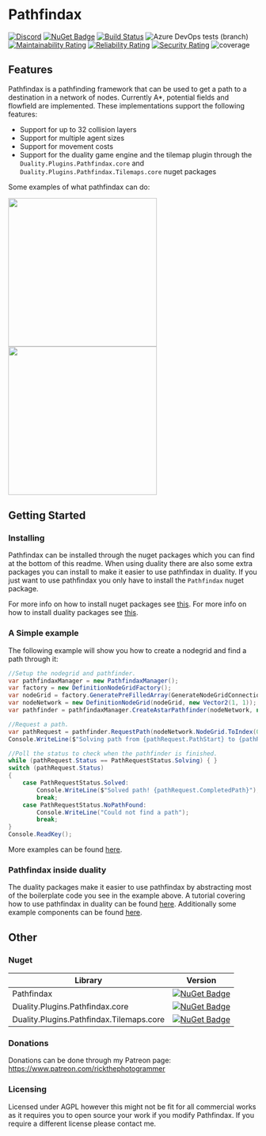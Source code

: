 # Pathfindax
[![Discord](https://img.shields.io/discord/569232642105540608.svg)](https://discord.gg/cKFnjjk) [![NuGet Badge](https://buildstats.info/nuget/Pathfindax)](https://www.nuget.org/packages/Pathfindax/) [![Build Status](https://dev.azure.com/Barsonax/Pathfindax/_apis/build/status/Pathfindax%20CI?branchName=master)](https://dev.azure.com/Barsonax/Pathfindax/_build/latest?definitionId=10&branchName=master) ![Azure DevOps tests (branch)](https://img.shields.io/azure-devops/tests/Barsonax/Pathfindax/10/master.svg) [![Maintainability Rating](https://sonarcloud.io/api/project_badges/measure?project=Barsonax_Pathfindax&metric=sqale_rating)](https://sonarcloud.io/dashboard?id=Barsonax_Pathfindax) [![Reliability Rating](https://sonarcloud.io/api/project_badges/measure?project=Barsonax_Pathfindax&metric=reliability_rating)](https://sonarcloud.io/dashboard?id=Barsonax_Pathfindax) [![Security Rating](https://sonarcloud.io/api/project_badges/measure?project=Barsonax_Pathfindax&metric=security_rating)](https://sonarcloud.io/dashboard?id=Barsonax_Pathfindax) ![coverage](https://img.shields.io/azure-devops/coverage/Barsonax/Pathfindax/10/master.svg)

## Features
Pathfindax is a pathfinding framework that can be used to get a path to a destination in a network of nodes. Currently A*, potential fields and flowfield are implemented. These implementations support the following features:
- Support for up to 32 collision layers 
- Support for multiple agent sizes
- Support for movement costs 
- Support for the duality game engine and the tilemap plugin through the `Duality.Plugins.Pathfindax.core` and `Duality.Plugins.Pathfindax.Tilemaps.core` nuget packages

Some examples of what pathfindax can do:

<img src="https://media.giphy.com/media/4SY68jssujAxnvZOZs/giphy.gif" width="300" height="300" /> <img src="https://media.giphy.com/media/8PabCMR1PCmcdIH8mP/giphy.gif" width="300" height="300" />

## Getting Started

### Installing
Pathfindax can be installed through the nuget packages which you can find at the bottom of this readme. When using duality there are also some extra packages you can install to make it easier to use pathfindax in duality. If you just want to use pathfindax you only have to install the `Pathfindax` nuget package.

For more info on how to install nuget packages see [this](https://docs.microsoft.com/en-us/nuget/consume-packages/ways-to-install-a-package). 
For more info on how to install duality packages see [this](https://github.com/AdamsLair/duality/wiki/Package-Management).

### A Simple example
The following example will show you how to create a nodegrid and find a path through it:
```cs
//Setup the nodegrid and pathfinder.
var pathfindaxManager = new PathfindaxManager();
var factory = new DefinitionNodeGridFactory();
var nodeGrid = factory.GeneratePreFilledArray(GenerateNodeGridConnections.All, 3, 3);
var nodeNetwork = new DefinitionNodeGrid(nodeGrid, new Vector2(1, 1));
var pathfinder = pathfindaxManager.CreateAstarPathfinder(nodeNetwork, new ManhattanDistance());

//Request a path.
var pathRequest = pathfinder.RequestPath(nodeNetwork.NodeGrid.ToIndex(0, 0), nodeNetwork.NodeGrid.ToIndex(2, 0));
Console.WriteLine($"Solving path from {pathRequest.PathStart} to {pathRequest.PathEnd}...");

//Poll the status to check when the pathfinder is finished.
while (pathRequest.Status == PathRequestStatus.Solving) { }
switch (pathRequest.Status)
{
	case PathRequestStatus.Solved:
		Console.WriteLine($"Solved path! {pathRequest.CompletedPath}");
		break;
	case PathRequestStatus.NoPathFound:
		Console.WriteLine("Could not find a path");
		break;
}
Console.ReadKey();
```

More examples can be found [here](https://github.com/Barsonax/Pathfindax/blob/master/Source/Code/Pathfindax.Example/Program.cs).

### Pathfindax inside duality
The duality packages make it easier to use pathfindax by abstracting most of the boilerplate code you see in the example above. A tutorial covering how to use pathfindax in duality can be found [here](https://github.com/Barsonax/Pathfindax/wiki/Using-pathfindax-with-duality-tilemaps). 
Additionally some example components can be found [here](https://github.com/Barsonax/Pathfindax/tree/master/Source/Code/Duality.Plugins.Pathfindax.Examples/Components).

## Other
    
### Nuget
| Library | Version |
|-------------|--------|
| Pathfindax      | [![NuGet Badge](https://buildstats.info/nuget/Pathfindax)](https://www.nuget.org/packages/Pathfindax/) |
| Duality.Plugins.Pathfindax.core      | [![NuGet Badge](https://buildstats.info/nuget/Pathfindax)](https://www.nuget.org/packages/Duality.Plugins.Pathfindax.core/)|
| Duality.Plugins.Pathfindax.Tilemaps.core      | [![NuGet Badge](https://buildstats.info/nuget/Pathfindax)](https://www.nuget.org/packages/Duality.Plugins.Pathfindax.Tilemaps.core/)|

### Donations
Donations can be done through my Patreon page: https://www.patreon.com/rickthephotogrammer

### Licensing
Licensed under AGPL however this might not be fit for all commercial works as it requires you to open source your work if you modify Pathfindax. If you require a different license please contact me.
